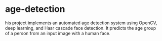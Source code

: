 # age-detection
his project implements an automated age detection system using OpenCV, deep learning, and Haar cascade face detection. It predicts the age group of a person from an input image with a human face.
